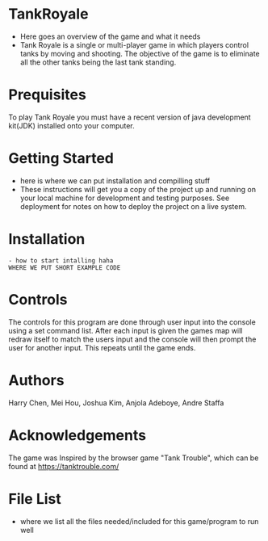 # TankRoyale
  - Here goes an overview of the game and what it needs
  - Tank Royale is a single or multi-player game in which players control tanks by moving and shooting. The objective of the game is to eliminate all the other tanks being the last tank standing. 
# Prequisites
To play Tank Royale you must have a recent version of java development kit(JDK) installed onto your computer. 

# Getting Started 
  - here is where we can put installation and compilling stuff 
  - These instructions will get you a copy of the project up and running on your local machine for development and testing purposes. See deployment for notes on how to deploy the project on a live system.
  
  # Installation 
    - how to start intalling haha 
    WHERE WE PUT SHORT EXAMPLE CODE 

# Controls
The controls for this program are done through user input into the console using a set command list. After each input is given the games map will redraw itself to match the users input and the console will then prompt the user for another input. This repeats until the game ends.

# Authors
Harry Chen, Mei Hou, Joshua Kim, Anjola Adeboye, Andre Staffa

# Acknowledgements
The game was Inspired by the browser game "Tank Trouble", which can be found at https://tanktrouble.com/

# File List
  - where we list all the files needed/included for this game/program to run well

